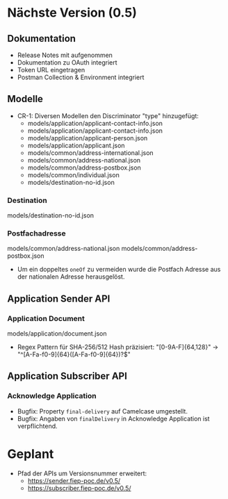 # Nächste Version (0.5)

## Dokumentation
- Release Notes mit aufgenommen
- Dokumentation zu OAuth integriert
- Token URL eingetragen
- Postman Collection & Environment integriert

## Modelle
- CR-1: Diversen Modellen den Discriminator "type" hinzugefügt:
  - models/application/applicant-contact-info.json
  - models/application/applicant-contact-info.json
  - models/application/applicant-person.json
  - models/application/applicant.json
  - models/common/address-international.json
  - models/common/address-national.json
  - models/common/address-postbox.json
  - models/common/individual.json
  - models/destination-no-id.json

### Destination
models/destination-no-id.json

### Postfachadresse
models/common/address-national.json
models/common/address-postbox.json
- Um ein doppeltes `oneOf` zu vermeiden wurde die Postfach Adresse aus der nationalen Adresse herausgelöst.

## Application Sender API

### Application Document
models/application/document.json
- Regex Pattern für SHA-256/512 Hash präzisiert: "[0-9A-F]{64,128}" -> "^[A-Fa-f0-9]{64}([A-Fa-f0-9]{64})?$"

## Application Subscriber API

### Acknowledge Application
- Bugfix: Property `final-delivery` auf Camelcase umgestellt.
- Bugfix: Angaben von `finalDelivery` in Acknowledge Application ist verpflichtend.

# Geplant
- Pfad der APIs um Versionsnummer erweitert:
  - https://sender.fiep-poc.de/v0.5/
  - https://subscriber.fiep-poc.de/v0.5/
